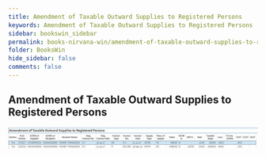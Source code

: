 ```yaml
---
title: Amendment of Taxable Outward Supplies to Registered Persons
keywords: Amendment of Taxable Outward Supplies to Registered Persons
sidebar: bookswin_sidebar
permalink: books-nirvana-win/amendment-of-taxable-outward-supplies-to-registered-persons.html
folder: BooksWin
hide_sidebar: false
comments: false
---
```


## Amendment of Taxable Outward Supplies to Registered Persons


![](/images/gstr1-b2b-amend-tax.jpg)
